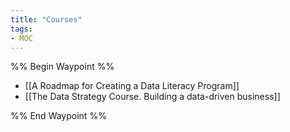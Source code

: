 ```yaml
---
title: "Courses"
tags:
- MOC
---
```



%% Begin Waypoint %%
- [[A Roadmap for Creating a Data Literacy Program]]
- [[The Data Strategy Course. Building a data-driven business]]

%% End Waypoint %%

